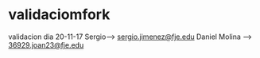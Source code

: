 # validaciomfork
validacion dia 20-11-17
Sergio--> sergio.jimenez@fje.edu
Daniel Molina --> 36929.joan23@fje.edu
